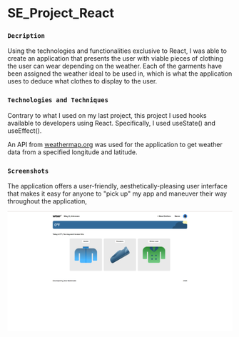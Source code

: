 # SE_Project_React

### `Decription`

Using the technologies and functionalities exclusive to React, I was able to create an application that presents the user with viable pieces of clothing the user can wear depending on the weather. Each of the garments have been assigned the weather ideal to be used in, which is what the application uses to deduce what clothes to display to the user.

### `Technologies and Techniques`

Contrary to what I used on my last project, this project I used hooks available to developers using React. Specifically, I used useState() and useEffect().

An API from [weathermap.org](weathermap.org) was used for the application to get weather data from a specified longitude and latitude.

### `Screenshots`

The application offers a user-friendly, aesthetically-pleasing user interface that makes it easy for anyone to "pick up" my app and maneuver their way throughout the application,

![ScreenshotOfWholeScreen](/src/images/WTWR-fullScreen.png)
